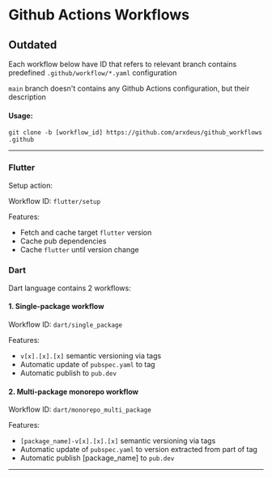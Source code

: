 # Github Actions Workflows

## Outdated

Each workflow below have ID that refers to relevant branch contains predefined `.github/workflow/*.yaml` configuration

`main` branch doesn't contains any Github Actions configuration, but their description

#### Usage:

```
git clone -b [workflow_id] https://github.com/arxdeus/github_workflows .github
```

---

### Flutter

Setup action:

Workflow ID: `flutter/setup`

Features:
- Fetch and cache target `flutter` version
- Cache pub dependencies
- Cache `flutter` until version change

### Dart

Dart language contains 2 workflows:
#### 1. Single-package workflow

Workflow ID: `dart/single_package`

Features:
- `v[x].[x].[x]` semantic versioning via tags
- Automatic update of `pubspec.yaml` to tag
- Automatic publish to `pub.dev`

#### 2. Multi-package monorepo workflow

Workflow ID: `dart/monorepo_multi_package`

Features:
- `[package_name]-v[x].[x].[x]` semantic versioning via tags
- Automatic update of `pubspec.yaml` to version extracted from part of tag
- Automatic publish [package_name] to `pub.dev`

---
